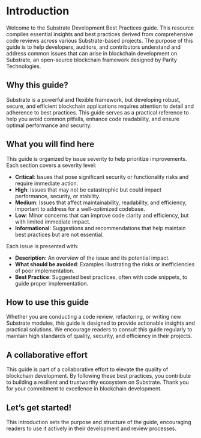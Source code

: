 # Introduction

Welcome to the Substrate Development Best Practices guide. This resource compiles essential insights and best practices
derived from comprehensive code reviews across various Substrate-based projects. The purpose of this guide is to help
developers, auditors, and contributors understand and address common issues that can arise in blockchain development on
Substrate, an open-source blockchain framework designed by Parity Technologies.

## Why this guide?

Substrate is a powerful and flexible framework, but developing robust, secure, and efficient blockchain applications
requires attention to detail and adherence to best practices. This guide serves as a practical reference to help you
avoid common pitfalls, enhance code readability, and ensure optimal performance and security.

## What you will find here

This guide is organized by issue severity to help prioritize improvements. Each section covers a severity level:

- **Critical**: Issues that pose significant security or functionality risks and require immediate action.
- **High**: Issues that may not be catastrophic but could impact performance, security, or stability.
- **Medium**: Issues that affect maintainability, readability, and efficiency, important to address for a well-optimized
  codebase.
- **Low**: Minor concerns that can improve code clarity and efficiency, but with limited immediate impact.
- **Informational**: Suggestions and recommendations that help maintain best practices but are not essential.

Each issue is presented with:

- **Description**: An overview of the issue and its potential impact.
- **What should be avoided**: Examples illustrating the risks or inefficiencies of poor implementation.
- **Best Practice**: Suggested best practices, often with code snippets, to guide proper implementation.

## How to use this guide

Whether you are conducting a code review, refactoring, or writing new Substrate modules, this guide is designed to
provide actionable insights and practical solutions. We encourage readers to consult this guide regularly to maintain
high standards of quality, security, and efficiency in their projects.

## A collaborative effort

This guide is part of a collaborative effort to elevate the quality of blockchain development. By following these best
practices, you contribute to building a resilient and trustworthy ecosystem on Substrate. Thank you for your commitment
to excellence in blockchain development.

## Let’s get started!

This introduction sets the purpose and structure of the guide, encouraging readers to use it actively in their
development and review processes.
